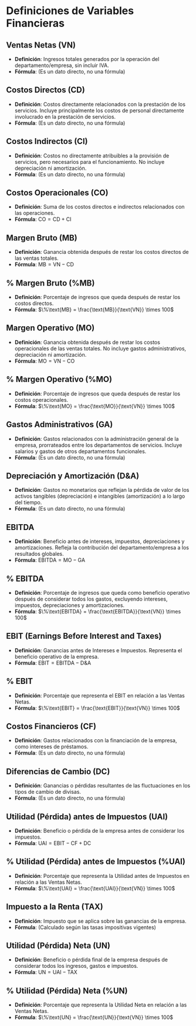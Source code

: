 # Definiciones de Variables Financieras

## Ventas Netas (VN)

- **Definición**: Ingresos totales generados por la operación del departamento/empresa, sin incluir IVA.
- **Fórmula**: (Es un dato directo, no una fórmula)

## Costos Directos (CD)

- **Definición**: Costos directamente relacionados con la prestación de los servicios. Incluye principalmente los costos de personal directamente involucrado en la prestación de servicios.
- **Fórmula**: (Es un dato directo, no una fórmula)

## Costos Indirectos (CI)

- **Definición**: Costos no directamente atribuibles a la provisión de servicios, pero necesarios para el funcionamiento. No incluye depreciación ni amortización.
- **Fórmula**: (Es un dato directo, no una fórmula)

## Costos Operacionales (CO)

- **Definición**: Suma de los costos directos e indirectos relacionados con las operaciones.
- **Fórmula**: $\text{CO} = \text{CD} + \text{CI}$

## Margen Bruto (MB)

- **Definición**: Ganancia obtenida después de restar los costos directos de las ventas totales.
- **Fórmula**: $\text{MB} = \text{VN} - \text{CD}$

## % Margen Bruto (%MB)

- **Definición**: Porcentaje de ingresos que queda después de restar los costos directos.
- **Fórmula**: $\%\text{MB} = \frac{\text{MB}}{\text{VN}} \times 100$

## Margen Operativo (MO)

- **Definición**: Ganancia obtenida después de restar los costos operacionales de las ventas totales. No incluye gastos administrativos, depreciación ni amortización.
- **Fórmula**: $\text{MO} = \text{VN} - \text{CO}$

## % Margen Operativo (%MO)

- **Definición**: Porcentaje de ingresos que queda después de restar los costos operacionales.
- **Fórmula**: $\%\text{MO} = \frac{\text{MO}}{\text{VN}} \times 100$

## Gastos Administrativos (GA)

- **Definición**: Gastos relacionados con la administración general de la empresa, prorrateados entre los departamentos de servicios. Incluye salarios y gastos de otros departamentos funcionales.
- **Fórmula**: (Es un dato directo, no una fórmula)

## Depreciación y Amortización (D&A)

- **Definición**: Gastos no monetarios que reflejan la pérdida de valor de los activos tangibles (depreciación) e intangibles (amortización) a lo largo del tiempo.
- **Fórmula**: (Es un dato directo, no una fórmula)

## EBITDA

- **Definición**: Beneficio antes de intereses, impuestos, depreciaciones y amortizaciones. Refleja la contribución del departamento/empresa a los resultados globales.
- **Fórmula**: $\text{EBITDA} = \text{MO} - \text{GA}$

## % EBITDA

- **Definición**: Porcentaje de ingresos que queda como beneficio operativo después de considerar todos los gastos, excluyendo intereses, impuestos, depreciaciones y amortizaciones.
- **Fórmula**: $\%\text{EBITDA} = \frac{\text{EBITDA}}{\text{VN}} \times 100$

## EBIT (Earnings Before Interest and Taxes)

- **Definición**: Ganancias antes de Intereses e Impuestos. Representa el beneficio operativo de la empresa.
- **Fórmula**: $\text{EBIT} = \text{EBITDA} - \text{D\&A}$

## % EBIT

- **Definición**: Porcentaje que representa el EBIT en relación a las Ventas Netas.
- **Fórmula**: $\%\text{EBIT} = \frac{\text{EBIT}}{\text{VN}} \times 100$

## Costos Financieros (CF)

- **Definición**: Gastos relacionados con la financiación de la empresa, como intereses de préstamos.
- **Fórmula**: (Es un dato directo, no una fórmula)

## Diferencias de Cambio (DC)

- **Definición**: Ganancias o pérdidas resultantes de las fluctuaciones en los tipos de cambio de divisas.
- **Fórmula**: (Es un dato directo, no una fórmula)

## Utilidad (Pérdida) antes de Impuestos (UAI)

- **Definición**: Beneficio o pérdida de la empresa antes de considerar los impuestos.
- **Fórmula**: $\text{UAI} = \text{EBIT} - \text{CF} + \text{DC}$

## % Utilidad (Pérdida) antes de Impuestos (%UAI)

- **Definición**: Porcentaje que representa la Utilidad antes de Impuestos en relación a las Ventas Netas.
- **Fórmula**: $\%\text{UAI} = \frac{\text{UAI}}{\text{VN}} \times 100$

## Impuesto a la Renta (TAX)

- **Definición**: Impuesto que se aplica sobre las ganancias de la empresa.
- **Fórmula**: (Calculado según las tasas impositivas vigentes)

## Utilidad (Pérdida) Neta (UN)

- **Definición**: Beneficio o pérdida final de la empresa después de considerar todos los ingresos, gastos e impuestos.
- **Fórmula**: $\text{UN} = \text{UAI} - \text{TAX}$

## % Utilidad (Pérdida) Neta (%UN)

- **Definición**: Porcentaje que representa la Utilidad Neta en relación a las Ventas Netas.
- **Fórmula**: $\%\text{UN} = \frac{\text{UN}}{\text{VN}} \times 100$
